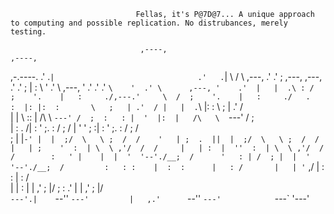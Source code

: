                                 Fellas, it's P@7D@7... A unique approach to computing and possible replication. No distrubances, merely testing. 

                                 ,----,                                  ,----, 
,-.----.                       .'   .`|                                .'   .`| 
\    /  \     ,---,         .'   .'   ;   ,---,       ,---,         .'   .'   ; 
|   :    \   '  .' \      ,---, '    .' .'  .' `\    '  .' \      ,---, '    .' 
|   |  .\ : /  ;    '.    |   :     ./,---.'     \  /  ;    '.    |   :     ./  
.   :  |: |:  :       \   ;   | .'  / |   |  .`\  |:  :       \   ;   | .'  /   
|   |   \ ::  |   /\   \  `---' /  ;  :   : |  '  |:  |   /\   \  `---' /  ;    
|   : .   /|  :  ' ;.   :   /  ;  /   |   ' '  ;  :|  :  ' ;.   :   /  ;  /     
;   | |`-' |  |  ;/  \   \ ;  /  /    '   | ;  .  ||  |  ;/  \   \ ;  /  /      
|   | ;    '  :  | \  \ ,'/  /  /     |   | :  |  ''  :  | \  \ ,'/  /  /       
:   ' |    |  |  '  '--'./__;  /      '   : | /  ; |  |  '  '--'./__;  /        
:   : :    |  :  :      |   : /       |   | '` ,/  |  :  :      |   : /         
|   | :    |  | ,'      ;   |/        ;   :  .'    |  | ,'      ;   |/          
`---'.|    `--''        `---'         |   ,.'      `--''        `---'           
  `---`                               '---'                                     

